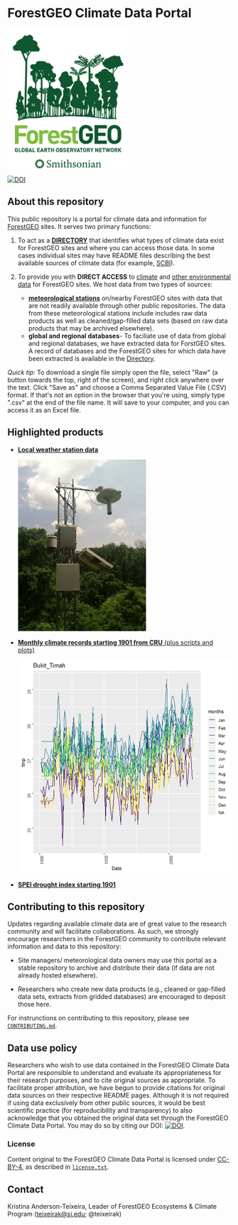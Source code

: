 
# ForestGEO Climate Data Portal  
![FG_logo_crop.png](images/FG_logo_crop.png)  
[![DOI](https://zenodo.org/badge/83330500.svg)](https://zenodo.org/badge/latestdoi/83330500)

## About this repository
This public repository is a portal for climate data and information for [ForestGEO](http://www.forestgeo.si.edu/) sites. It serves two primary functions:

1. To act as a [**DIRECTORY**](https://github.com/forestgeo/Climate/tree/master/Directory) that identifies what types of climate data exist for ForestGEO sites and where you can access those data.  In some cases individual sites may have README files describing the best available sources of climate data (for example, [SCBI](https://github.com/forestgeo/Climate/blob/master/Climate_Data/Met_Stations/SCBI/README.md)).  

2. To provide you with **DIRECT ACCESS** to [climate](https://github.com/forestgeo/Climate/tree/master/Climate_Data/) and [other environmental data](https://github.com/forestgeo/Climate/tree/master/Other_environmental_data/) for ForestGEO sites.  We host data from two types of sources:  
     + [**meteorological stations**](https://github.com/forestgeo/Climate/tree/master/Climate_Data/Met_Stations) on/nearby ForestGEO sites with data that are not readily available through other public repositories.  The data from these meteorological stations include includes raw data products as well as cleaned/gap-filled data sets (based on raw data products that may be archived elsewhere).  
     + **global and regional databases**- To faciliate use of data from global and regional databases, we have extracted data for ForstGEO sites. A record of databases and the ForestGEO sites for which data have been extracted is available in the [Directory](https://github.com/forestgeo/Climate/tree/master/Directory).  
     
*Quick tip*: To download a single file simply open the file, select "Raw" (a button towards the top, right of the screen), and right click anywhere over the text.  Click "Save as" and choose a Comma Separated Value File (.CSV) format.  If that's not an option in the browser that you're using, simply type ".csv" at the end of the file name.   It will save to your computer, and you can access it as an Excel file.

## Highlighted products

- [**Local weather station data**](https://github.com/forestgeo/Climate/tree/master/Climate_Data/Met_Stations)

    ![SCBI weather tower](images/SCBI_weather_tower.png)

- [**Monthly climate records starting 1901 from CRU** (plus scripts and plots)](https://github.com/forestgeo/Climate/tree/master/Climate_Data/CRU)

    ![Example plot of monthly CRU data: minimum temperatures at Bukit Timah, Singapore](images/Bukit_Timah_TMP_CRU_plot__73.png)
    
- [**SPEI drought index starting 1901**](https://github.com/forestgeo/Climate/tree/master/Climate_Data/SPEI)

## Contributing to this repository
Updates regarding available climate data are of great value to the research community and will facilitate collaborations. As such, we strongly encourage researchers in the ForestGEO community to contribute relevant information and data to this repository:

* Site managers/ meteorological data owners may use this portal as a stable repository to archive and distribute their data (if data are not already hosted elsewhere).

* Researchers who create new data products (e.g., cleaned or gap-filled data sets, extracts from gridded databases) are encouraged to deposit those here.

For instrunctions on contributing to this repository, please see [`CONTRIBUTING.md`](https://github.com/forestgeo/Climate/blob/master/CONTRIBUTING.md). 

## Data use policy

Researchers who wish to use data contained in the ForestGEO Climate Data Portal are responsible to understand and evaluate its appropriateness for their research purposes, and to cite original sources as appropriate. To facilitate proper attribution, we have begun to provide citations for original data sources on their respective README pages.  Although it is not required if using data exclusively from other public sources, it would be best scientific practice (for reproducibility and transparency) to also acknowledge that you obtained the original data set through the ForestGEO Climate Data Portal.  You may do so by citing our DOI: [![DOI](https://zenodo.org/badge/83330500.svg)](https://zenodo.org/badge/latestdoi/83330500).

### License

Content original to the ForestGEO Climate Data Portal is licensed under [CC-BY-4](https://creativecommons.org/licenses/by/4.0/), as described in [`license.txt`](https://github.com/forestgeo/Climate/blob/master/license.txt).


## Contact 

Kristina Anderson-Teixeira, Leader of ForestGEO Ecosystems & Climate Program (teixeirak@si.edu; @teixeirak)

